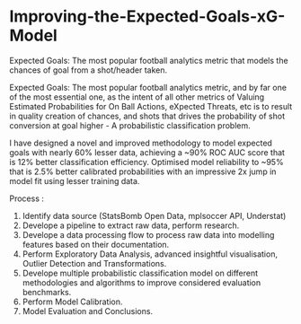 # Improving-the-Expected-Goals-xG-Model
Expected Goals: The most popular football analytics metric that models the chances of goal from a shot/header taken.

Expected Goals: The most popular football analytics metric, and by far one of the most essential one, as the intent of all other metrics of Valuing Estimated Probabilities for On Ball Actions, eXpected Threats, etc is to result in quality creation of chances, and shots that drives the probability of shot conversion at goal higher - A probabilistic classification problem.

I have designed a novel and improved methodology to model expected goals with nearly 60% lesser data, achieving a ~90% ROC AUC score that is 12% better classification efficiency. Optimised model reliability to ~95% that is 2.5% better calibrated probabilities with an impressive 2x jump in model fit using lesser training data.

Process :
1. Identify data source (StatsBomb Open Data, mplsoccer API, Understat)
2. Develope a pipeline to extract raw data, perform research.
3. Develope a data processing flow to process raw data into modelling features based on their documentation.
4. Perform Exploratory Data Analysis, advanced insightful visualisation, Outlier Detection and Transformations.
5. Develope multiple probabilistic classification model on different methodologies and algorithms to improve considered evaluation benchmarks.
6. Perform Model Calibration.
7. Model Evaluation and Conclusions.
